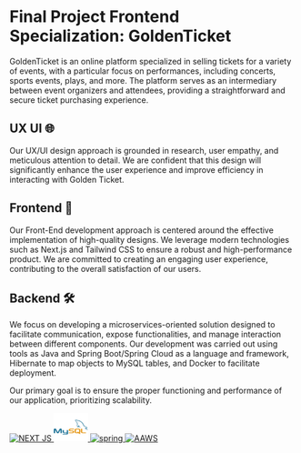 # Final Project Frontend Specialization: GoldenTicket 

GoldenTicket is an online platform specialized in selling tickets for a variety of events, with a particular focus on performances, including concerts, sports events, plays, and more. 
The platform serves as an intermediary between event organizers and attendees, providing a straightforward and secure ticket purchasing experience.

## UX UI 🌐
Our UX/UI design approach is grounded in research, user empathy, and meticulous attention to detail. We are confident that this design will significantly enhance the user experience and improve efficiency in interacting with Golden Ticket.

## Frontend 🚀
Our Front-End development approach is centered around the effective implementation of high-quality designs. We leverage modern technologies such as Next.js and Tailwind CSS to ensure a robust and high-performance product. We are committed to creating an engaging user experience, contributing to the overall satisfaction of our users.

## Backend 🛠️
We focus on developing a microservices-oriented solution designed to facilitate communication, expose functionalities, and manage interaction between different components.
Our development was carried out using tools as Java and Spring Boot/Spring Cloud as a language and framework, Hibernate to map objects to MySQL tables, and Docker to facilitate deployment.

Our primary goal is to ensure the proper functioning and performance of our application, prioritizing scalability.

<a href="https://nextjs.org/" target="_blank" rel="noreferrer">
  <img src="https://pulkitgangwar.gallerycdn.vsassets.io/extensions/pulkitgangwar/nextjs-snippets/1.0.1/1678968590213/Microsoft.VisualStudio.Services.Icons.Default" alt="NEXT JS" width="50" height="50"/>   
   </a>
<a href="https://mysql.com" target="_blank" rel="noreferrer">
  <img src="https://raw.githubusercontent.com/devicons/devicon/master/icons/mysql/mysql-original-wordmark.svg" alt="mysql" width="60" height="50"/>   
   </a>
<a href="https://spring.io/" target="_blank" rel="noreferrer">
  <img src="https://www.vectorlogo.zone/logos/springio/springio-icon.svg" alt="spring" width="45" height="45"/>  
  </a>
<a href="https://spring.io/" target="_blank" rel="noreferrer">
  <img src="https://miro.medium.com/v2/resize:fit:640/format:webp/1*W02WEmR0_JeJXfLWN2zHwQ.png" alt="AAWS" width="70" height="50"/>  
   </a>
